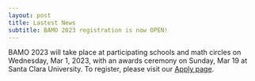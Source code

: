 ```yaml
---
layout: post
title: Lastest News
subtitle: BAMO 2023 registration is now OPEN!
---
```


BAMO 2023 will take place at participating schools and math circles on Wednesday, Mar 1, 2023, with an awards ceremony  on Sunday, Mar 19 at Santa Clara University. To register, please visit our [Apply page](https://paulzeitz.github.io/apply/).
